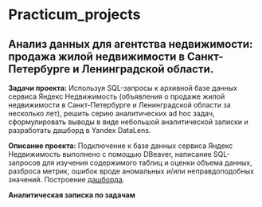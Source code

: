  # Practicum_projects

## Анализ данных для агентства недвижимости: продажа жилой недвижимости в Санкт-Петербурге и Ленинградской области.

**Задачи проекта:** Используя SQL-запросы к архивной базе данных сервиса Яндекс Недвижимость (объявления о продаже жилой недвижимости в Санкт-Петербурге и Ленинградской области за несколько лет), решить серию аналитических ad hoc задач, сформулировать выводы в виде небольшой аналитической записки и разработать дашборд в Yandex DataLens.

**Описание проекта:**
Подключение к базе данных сервиса Яндекс Недвижимость выполнено с помощью DBeaver, написание SQL-запросов для изучения содержимого таблиц и оценки объема данных, разброса метрик, ошибок вроде аномальных и/или неправдоподобных значений. Построение [дашборда](https://datalens.yandex/n5qga5bw8whsa).

**Аналитическая записка по задачам**

